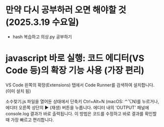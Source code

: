 # 만약 다시 공부하러 오면 해야할 것 (2025.3.19 수요일)
* hash 복습하고 의상.py 공부하기


# javascript 바로 실행: 코드 에디터(VS Code 등)의 확장 기능 사용 (가장 편리)
VS Code 왼쪽의 확장(Extensions) 탭에서 Code Runner를 검색하여 설치합니다. (이미 설치 됨)

소수찾기.js 파일을 열어둔 상태에서 단축키 Ctrl+Alt+N (macOS: ⌃⌥N)를 누르거나, 에디터 오른쪽 상단의 ▶ (재생) 버튼을 누릅니다.
에디터 내의 'OUTPUT' 패널에 console.log 결과가 바로 출력됩니다.
이 방법은 코드를 수정하고 바로 결과를 확인할 때 가장 빠르고 편리합니다.